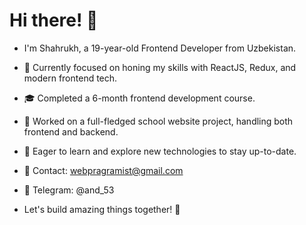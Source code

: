 # Hi there! 👋

 - I'm Shahrukh, a 19-year-old Frontend Developer from Uzbekistan. 

 - 🔭 Currently focused on honing my skills with ReactJS, Redux, and modern frontend tech.
 - 🎓 Completed a 6-month frontend development course.
 - 💼 Worked on a full-fledged school website project, handling both frontend and backend.
 - 🌱 Eager to learn and explore new technologies to stay up-to-date.
 - 📧 Contact: webpragramist@gmail.com
 - 📱 Telegram: @and_53

 - Let's build amazing things together! 🚀

